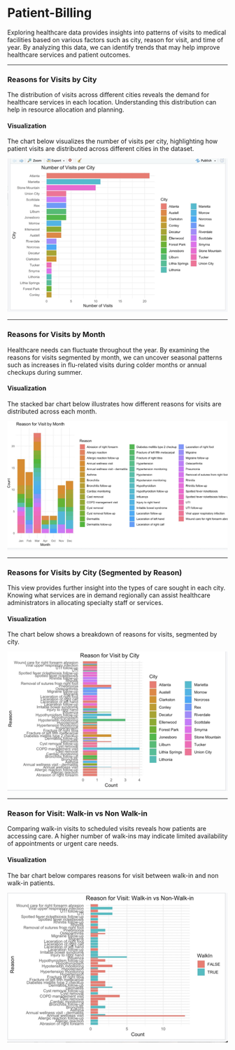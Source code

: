 # Patient-Billing

Exploring healthcare data provides insights into patterns of visits to medical facilities based on various factors such as city, reason for visit, and time of year. By analyzing this data, we can identify trends that may help improve healthcare services and patient outcomes.

---

### Reasons for Visits by City
<p> The distribution of visits across different cities reveals the demand for healthcare services in each location. Understanding this distribution can help in resource allocation and planning. </p>

#### Visualization
<p> The chart below visualizes the number of visits per city, highlighting how patient visits are distributed across different cities in the dataset. </p>

![Alt text](https://github.com/diyaadh22/patientbilling/blob/main/RnumberofvistsperCity%20(1).jpeg)

---

### Reasons for Visits by Month
<p> Healthcare needs can fluctuate throughout the year. By examining the reasons for visits segmented by month, we can uncover seasonal patterns such as increases in flu-related visits during colder months or annual checkups during summer. </p>

#### Visualization
<p> The stacked bar chart below illustrates how different reasons for visits are distributed across each month. </p>

![Alt text](https://github.com/diyaadh22/patientbilling/blob/main/Rreasonforvisit%20(1).jpeg)


---

### Reasons for Visits by City (Segmented by Reason)
<p> This view provides further insight into the types of care sought in each city. Knowing what services are in demand regionally can assist healthcare administrators in allocating specialty staff or services. </p>

#### Visualization
<p> The chart below shows a breakdown of reasons for visits, segmented by city. </p>

![Alt text](https://github.com/diyaadh22/patientbilling/blob/main/reasonforvisitCity%20(1).jpeg)

---

### Reason for Visit: Walk-in vs Non Walk-in
<p> Comparing walk-in visits to scheduled visits reveals how patients are accessing care. A higher number of walk-ins may indicate limited availability of appointments or urgent care needs. </p>

#### Visualization
<p> The bar chart below compares reasons for visit between walk-in and non walk-in patients. </p>

![Alt text](https://github.com/diyaadh22/patientbilling/blob/main/RWalkins%20(1).jpeg)
